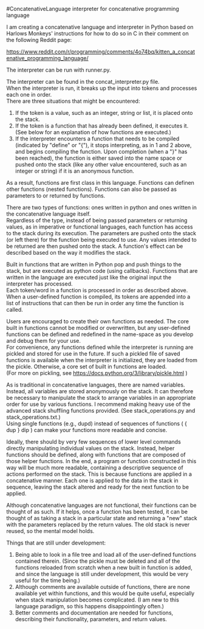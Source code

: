 #ConcatenativeLanguage
interpreter for concatenative programming language

I am creating a concatenative language and interpreter in Python based on Harlows Monkeys' instructions for how to do so in C in their comment on the following Reddit page:

https://www.reddit.com/r/programming/comments/4o74bq/kitten_a_concatenative_programming_language/

The interpreter can be run with runner.py.  

The interpreter can be found in the concat_interpreter.py file.  
When the interpreter is run, it breaks up the input into tokens and processes each one in order.  
There are three situations that might be encountered:
1) If the token is a value, such as an integer, string or list, it is placed onto the stack.
2) If the token is a function that has already been defined, it executes it.  (See below for an explanation of how functions are executed.)
3) If the interpreter encounters a function that needs to be compiled (indicated by "define" or "{"), it stops interpreting, as in 1 and 2 above, and begins compiling the function.
Upon completion (when a "}" has been reached), the function is either saved into the name space or pushed onto the stack (like any other value encountered, such as an integer or string) if it is an anonymous function.  

As a result, functions are first class in this language.  Functions can definen other functions (nested functions). 
Functions can also be passed as parameters to or returned by functions. 

There are two types of functions: ones written in python and ones written in the concatenative language itself.  
Regardless of the type, instead of being passed parameters or returning values, as in imperative or functional languages, 
each function has access to the stack during its execution.  The parameters are pushed onto the stack (or left there)
for the function being executed to use.  Any values intended to be returned are then pushed onto the stack.
A function's effect can be described based on the way it modifies the stack.  

Built in functions that are written in Python pop and push things to the stack, but are executed as python code (using callbacks).
Functions that are written in the language are executed just like the original input the interpreter has processed.  
Each token/word in a function is processed in order as described above.  
When a user-defined function is compiled, its tokens are appended into a list of instructions that can then be run in order any time the function is called.  

Users are encouraged to create their own functions as needed.  The core built in functions cannot be modified or overwritten, but any user-defined functions can be defined and redefined in the name-space as you develop and debug them for your use.  
For convenience, any functions defined while the interpreter is running are pickled and stored for use in the future.  If such a pickled file of saved functions is available when the interpreter is initialized, they are loaded from the pickle.  Otherwise, a core set of built in functions are loaded.  
(For more on pickling, see https://docs.python.org/3/library/pickle.html )
  
As is traditional in concatenative languages, there are named variables.  Instead, all variables are stored anonymously on the stack.
It can therefore be necessary to manipulate the stack to arrange variables in an appropriate order for use by various functions.
I recommend making heavy use of the advanced stack shuffling functions provided.  (See stack_operations.py and stack_operations.txt.)  
Using single functions (e.g., dupd) instead of sequences of functions ( { dup } dip ) can make your functions more readable and concise.  
  
Ideally, there should by very few sequences of lower level commands directly manipulating individual values on the stack.
Instead, helper functions should be defined, along with functions that are composed of those helper functions.  In the end, a program or function constructed in this way will be much more readable, containing a descriptive sequence of actions performed on the stack.
This is because functions are applied in a concatenative manner.  Each one is applied to the data in the stack in sequence, 
leaving the stack altered and ready for the next function to be applied.  

Although concatenative languages are not functional, their functions can be thought of as such.  If it helps, once a function has been tested, it can be thought of as taking a stack in a particular state and returning a "new" stack with the parameters replaced by the return values.  The old stack is never reused, so the mental model holds.  

Things that are still under development:
1) Being able to look in a file tree and load all of the user-defined functions contained therein.  (Since the pickle must be deleted and all of the functions reloaded from scratch when a new built in function is added, and since the language is still under development, this would be very useful for the time being.)
2) Although comments are available outside of functions, there are none available yet within functions, and this would be quite useful, especially when stack manipulation becomes complicated.  (I am new to this language paradigm, so this happens disappointingly often.)  
3) Better comments and documentation are needed for functions, describing their functionality, parameters, and return values.  
